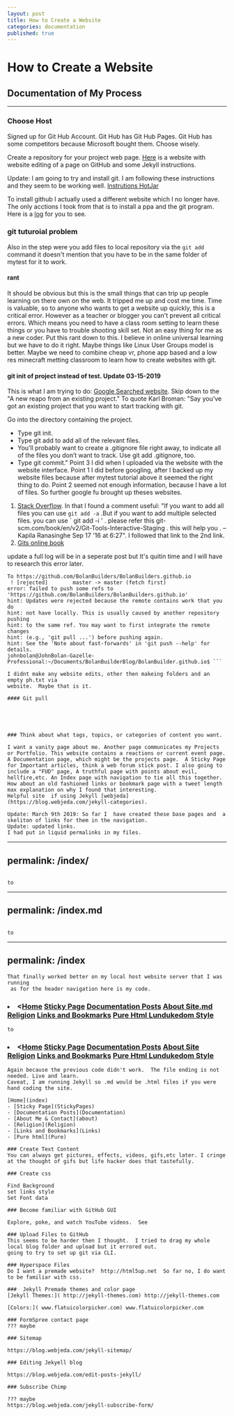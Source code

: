 ```yaml
---
layout: post
title: How to Create a Website
categories: documentation
published: true
---
```


# How to Create a Website
## Documentation of My Process
---

### Choose Host

Signed up for Git Hub Account.  Git Hub has Git Hub Pages. Git Hub has some competitors because Microsoft bought them. Choose wisely.

Create a repository for your project web page.
[Here](jmcglone.com/guides/github-pages) is a website with website editing of a page on GitHub and some Jekyll instructions.  

Update:  I am going to try and install git.
I am following these instructions and they seem to be working well.
[Instrutions HotJar](https://www.howtoforge.com/tutorial/install-git-and-github-on-ubuntu/)

To install github I actually used a different website which I no longer have.
The only acctions I took from that is to install a ppa and the git program.  Here is a [log](2019-03-12-logGitInstall) for you to see.

### git tuturoial problem

Also in the step were you add files to local repository via the ``` git add ``` command it doesn't mention that you have to be in the same folder of mytest for it to work.  
#### rant

It should be obvious but this is the small things that can trip up people learning on there own on the web.  It tripped me up and cost me time. Time is valuable, so to anyone who wants to get a website up quickly, this is a critical error. However as a teacher or blogger you can't prevent all critical errors.  Which means you need to have a class room setting to learn these things or you have to trouble shooting skill set.  Not an easy thing for me as a new coder.  Put this rant down to this.  I believe in online universal learning but we have to do it right. Maybe things like Linux User Groups model is better. Maybe we need to combine cheap vr, phone app based and a low res minecraft metting classroom to learn how to create websites with git.
#### git init of project instead of test. Update 03-15-2019
This is what I am trying to do: [Google Searched website](https://kbroman.org/github_tutorial/pages/init.html). Skip down to the "A new reapo from an existing
project."
To quote Karl Broman:
 "Say you’ve got an existing project that you want to start tracking with git.

Go into the directory containing the project.
- Type git init.
- Type git add to add all of the relevant files.
- You’ll probably want to create a .gitignore file right away, to indicate all of the files you don’t want to track. Use git add .gitignore, too.
- Type git commit."
Point 3 I did when I uploaded via the website with the website interface.
Point 1 I did before googling, after I backed up my website files because after
mytest tutorial above it seemed the right thing to do.
Point 2 seemed not enough information, because I have a lot of files. So further
google fu brought up theses websites.
 1. [Stack Overflow](https://stackoverflow.com/questions/19576116/how-to-add-multiple-files-to-git-at-the-same-time). In that I found a comment useful:
 "If you want to add all files you can use ` git add -a ` .But if you want to add multiple selected files. you can use ` git add -i ' . please refer this git-scm.com/book/en/v2/Git-Tools-Interactive-Staging . this will help you . – Kapila Ranasinghe Sep 17 '16 at 6:27". I followed that link to the 2nd link.
 2. [Gits online book](https://git-scm.com/book/en/v2/Git-Tools-Interactive-Staging)

 update a full log will be in a seperate post but It's quitin time and I will have
 to research this error later.   
 ```
 To https://github.com/BolanBuilders/BolanBuilders.github.io
  ! [rejected]        master -> master (fetch first)
 error: failed to push some refs to 'https://github.com/BolanBuilders/BolanBuilders.github.io'
 hint: Updates were rejected because the remote contains work that you do
 hint: not have locally. This is usually caused by another repository pushing
 hint: to the same ref. You may want to first integrate the remote changes
 hint: (e.g., 'git pull ...') before pushing again.
 hint: See the 'Note about fast-forwards' in 'git push --help' for details.
 johnbolan@JohnBolan-Gazelle-Professional:~/Documents/BolanBuilderBlog/BolanBuilder.github.io$ ```

 I didnt make any website edits, other then makeing folders and an empty ph.txt via
 website.  Maybe that is it.

 #### Git pull

 



### Think about what tags, topics, or categories of content you want.

I want a vanity page about me. Another page communicates my Projects or Portfolio. This website contains a reactions or current event page.  A Documentation page, which might be the projects page.  A Sticky Page for Important articles, think a web forum stick post. I also going to include a "FUD" page, A truthful page with points about evil, hellfire,etc. An Index page with navigation to tie all this together.  How about an old fashioned links or bookmark page with a tweet length max explanation on why I found that interesting.
Helpful site  if using Jekyll [webjeda](https://blog.webjeda.com/jekyll-categories).

Update: March 9th 2019: So far I  have created these base pages and  a skeliton of links for them in the navigation.
Update: updated links.
I had put in liquid permalinks in my files.

```
---
permalink: /index/
---
```

to

```
---
permalink: /index.md
---
```

to

```
---
permalink: /index
---

```
That finally worked better on my local host website server that I was running
 as for the header navigation here is my code.
 ```
 <h3><li>
 <<a href="index.md">Home</a>
 <a href="StickyPages.md">Sticky Page</a>
 <a href="Documentation.md">Documentation Posts</a>
 <a href="about">About Site.md</a>
 <a href="Religion.md">Religion</a>
 <a href="Links.md">Links and Bookmarks</a>
 <a href="Pure.md">Pure Html Lundukedom Style</a>
 </li></h3>

 ```
to

```
<h3><li>
<<a href="index">Home</a>
<a href="StickyPages">Sticky Page</a>
<a href="Documentation">Documentation Posts</a>
<a href="about">About Site</a>
<a href="Religion">Religion</a>
<a href="Links">Links and Bookmarks</a>
<a href="Pure">Pure Html Lundukedom Style</a>
</li></h3>

```
Again because the previous code didn't work.  The file ending is not needed. Live and learn.
Caveat, I am running Jekyll so .md would be .html files if you were hand coding the site.

[Home](index)
- [Sticky Page](StickyPages)
- [Documentation Posts](Documentation)
- [About Me & Contact](about)
- [Religion](Religion)
- [Links and Bookmarks](Links)
- [Pure html](Pure)

### Create Text Content
You can always get pictures, effects, videos, gifs,etc later. I cringe at the thought of gifs but life hacker does that tastefully.

### Create css

Find Background
set links style
Set Font data

### Become familiar with GitHub GUI

Explore, poke, and watch YouTube videos.  See

### Upload Files to GitHub
This seems to be harder then I thought.  I tried to drag my whole local blog folder and upload but it errored out.
going to try to set up git via CLI.  

### Hyperspace Files
Do I want a premade website?  http://html5up.net  So far no, I do want to be familiar with css.

###  Jekyll Premade themes and color page
[Jekyll Themes:]( http://jekyll-themes.com) http://jekyll-themes.com

[Colors:]( www.flatuicolorpicker.com) www.flatuicolorpicker.com

### FormSpree contact page
??? maybe

### Sitemap

https://blog.webjeda.com/jekyll-sitemap/

### Editing Jekyell blog

https://blog.webjeda.com/edit-posts-jekyll/

### Subscribe Chimp

??? maybe
https://blog.webjeda.com/jekyll-subscribe-form/
